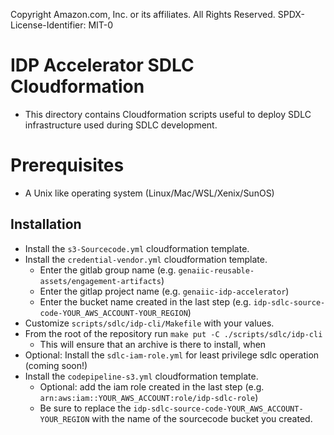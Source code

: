 Copyright Amazon.com, Inc. or its affiliates. All Rights Reserved.
SPDX-License-Identifier: MIT-0

# IDP Accelerator SDLC Cloudformation
* This directory contains Cloudformation scripts useful to deploy SDLC infrastructure used during SDLC development.

# Prerequisites
* A Unix like operating system (Linux/Mac/WSL/Xenix/SunOS)

## Installation
* Install the `s3-Sourcecode.yml` cloudformation template.
* Install the `credential-vendor.yml` cloudformation template.
    * Enter the gitlab group name (e.g. `genaiic-reusable-assets/engagement-artifacts`)
    * Enter the gitlap project name (e.g. `genaiic-idp-accelerator`)
    * Enter the bucket name created in the last step (e.g. `idp-sdlc-source-code-YOUR_AWS_ACCOUNT-YOUR_REGION`)
* Customize `scripts/sdlc/idp-cli/Makefile` with your values.
* From the root of the repository run `make put -C ./scripts/sdlc/idp-cli`
    * This will ensure that an archive is there to install, when 
* Optional: Install the `sdlc-iam-role.yml` for least privilege sdlc operation (coming soon!)
* Install the `codepipeline-s3.yml` cloudformation template.
    * Optional: add the iam role created in the last step (e.g. `arn:aws:iam::YOUR_AWS_ACCOUNT:role/idp-sdlc-role`)
    * Be sure to replace the `idp-sdlc-source-code-YOUR_AWS_ACCOUNT-YOUR_REGION` with the name of the sourcecode bucket you created.
